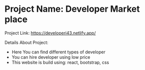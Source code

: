 # Project Name: Developer Market place

Project Link: https://developeri43.netlify.app/

Details About Project:
* Here You can find different types of developer
* You can hire developer using low price 
* This website is build using: react, bootstrap, css

